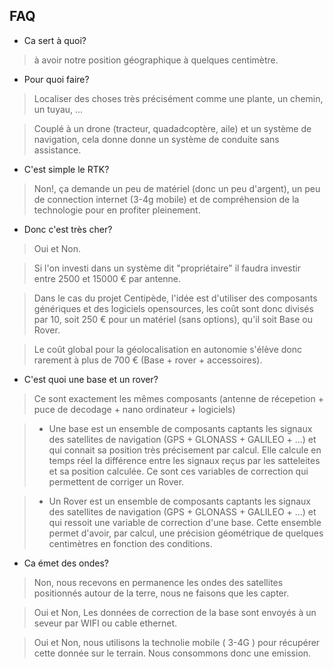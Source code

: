 ## FAQ

* Ca sert à quoi?

> à avoir notre position géographique à quelques centimètre.

* Pour quoi faire?

> Localiser des choses très précisément  comme une plante, un chemin, un tuyau, ... 

> Couplé à un drone (tracteur, quadadcoptère, aile) et un système de navigation, cela donne donne un système de conduite sans assistance.

* C'est simple le RTK?

> Non!, ça demande un peu de matériel (donc un peu d'argent), un peu de connection internet (3-4g mobile) et de compréhension de la technologie pour en profiter pleinement.

* Donc c'est très cher?

> Oui et Non. 

> Si l'on investi dans un système dit "propriétaire" il faudra investir entre  2500 et 15000 € par antenne.

> Dans le cas du projet Centipède, l'idée est d'utiliser des composants génériques et des logiciels opensources, les coût sont donc divisés par 10, soit 250 € pour un matériel (sans options), qu'il soit Base ou Rover.

> Le coût global pour la géolocalisation en autonomie s'élève donc rarement à plus de 700 € (Base + rover + accessoires).

* C'est quoi une base et un rover?

> Ce sont exactement les mêmes composants (antenne de récepetion + puce de decodage + nano ordinateur + logiciels)

> * Une base est un ensemble de composants captants les signaux des satellites de navigation (GPS + GLONASS + GALILEO + ...) et qui connait sa position très précisement par calcul. Elle calcule en temps réel la différence entre les signaux reçus par les satteleites et sa position calculée. Ce sont ces variables  de correction qui permettent de corriger un Rover. 

> * Un Rover est un ensemble de composants captants les signaux des satellites de navigation (GPS + GLONASS + GALILEO + ...) et qui ressoit une variable de correction d'une base. Cette ensemble permet d'avoir, par calcul, une précision géométrique de quelques centimètres en fonction des conditions.

* Ca émet des ondes?

> Non, nous recevons en permanence les ondes des satellites positionnés autour de la terre, nous ne faisons que les capter.

> Oui et Non, Les données de correction de la base sont envoyés à un seveur par WIFI ou cable ethernet.

> Oui et Non, nous utilisons la technolie mobile ( 3-4G ) pour récupérer cette donnée sur le terrain. Nous consommons donc une emission.







